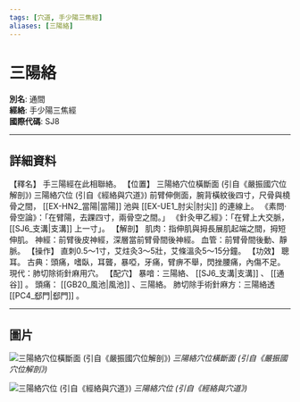 ```yaml
---
tags: [穴道, 手少陽三焦經]
aliases: [三陽絡]
---
```


# 三陽絡

**別名**: 通間  
**經絡**: 手少陽三焦經  
**國際代碼**: SJ8  

---

## 詳細資料
【釋名】
手三陽經在此相聯絡。
【位置】
三陽絡穴位橫斷面 (引自《嚴振國穴位解剖》)
三陽絡穴位 (引自《經絡與穴道》)
前臂伸側面，腕背橫紋後四寸，尺骨與橈骨之間， [[EX-HN2_當陽|當陽]] 池與 [[EX-UE1_肘尖|肘尖]] 的連線上。
《素問‧骨空論》：「在臂陽，去踝四寸，兩骨空之間。」
《針灸甲乙經》：「在臂上大交脈， [[SJ6_支溝|支溝]] 上一寸」。
【解剖】
肌肉：指伸肌與拇長展肌起端之間，拇短伸肌。
神經：前臂後皮神經，深層當前臂骨間後神經。
血管：前臂骨間後動、靜脈。
【操作】
直刺0.5～1寸，艾炷灸3～5壯，艾條溫灸5～15分鐘。
【功效】
聰耳。
古典：頭痛，嗜臥，耳聾，暴啞，牙痛，臂痹不舉，閃挫腰痛，內傷不足。
現代：肺切除術針麻用穴。
【配穴】
暴喑：三陽絡、 [[SJ6_支溝|支溝]] 、 [[通谷]] 。
頭痛： [[GB20_風池|風池]] 、三陽絡。
肺切除手術針麻方：三陽絡透 [[PC4_郄門|郄門]] 。

---

## 圖片
![三陽絡穴位橫斷面 (引自《嚴振國穴位解剖》)](https://yibian.hopto.org/pic/acu/norm/10/sanyangluo(yen).jpg)
_三陽絡穴位橫斷面 (引自《嚴振國穴位解剖》)_

![三陽絡穴位 (引自《經絡與穴道》)](https://yibian.hopto.org/pic/acu/norm/10/sanyangluo(j&a).jpg)
_三陽絡穴位 (引自《經絡與穴道》)_


